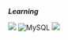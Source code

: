***Learning***

 <img src="https://img.shields.io/badge/spring-7DAB4E.svg?style=for-the-badge&logo=spring&logoColor=20232a" /> ![MySQL](https://img.shields.io/badge/MySQL-005C84?style=for-the-badge&logo=mysql&logoColor=white) <img src="https://img.shields.io/badge/docker-2496ED.svg?style=for-the-badge&logo=docker&logoColor=white" />
